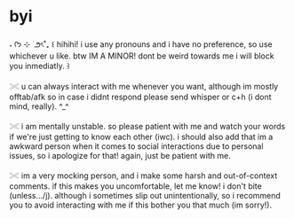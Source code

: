 
# byi
˖ ᡣ𐭩 ⊹ ࣪  ౨ৎ˚₊  ꒰ hihihi! i use any pronouns and i have no preference, so use whichever u like. btw IM A MINOR! dont be weird towards me i will block you inmediatly. ꒱

𓏵 u can always interact with me whenever you want, although im mostly offtab/afk so in case i didnt respond please send whisper or c+h (i dont mind, really). ^_^

𓏵 i am mentally unstable. so please patient with me and watch your words if we're just getting to know each other (iwc). i should also add that im a 
  awkward person when it comes to social interactions due to personal issues, so i apologize for that! again, just be patient with me.

𓏵 im a very mocking person, and i make some harsh and out-of-context comments. if this makes you uncomfortable, let me know! i don't bite (unless.../j). 
  although i sometimes slip out unintentionally, so i recommend you to avoid interacting with me if this bother you that much (im sorry!).
